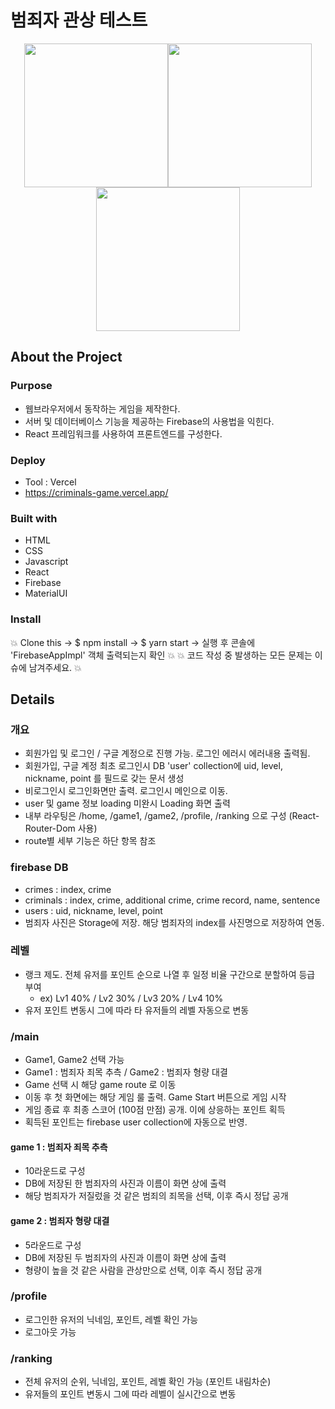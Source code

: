# 범죄자 관상 테스트

<p align="center"><img src="https://user-images.githubusercontent.com/40906871/144459871-289ae68f-4900-4c96-b237-9f9ee5737398.png" height="230"/><img src="https://user-images.githubusercontent.com/40906871/144459956-016f1f13-c28f-45bb-804f-01c2fc4425a2.png" height="230"/><img src="https://user-images.githubusercontent.com/40906871/144460081-b6239ecc-e3ea-4cfb-abf1-3175573dfb70.png" height="230"/></p>

## About the Project

### Purpose
- 웹브라우저에서 동작하는 게임을 제작한다.
- 서버 및 데이터베이스 기능을 제공하는 Firebase의 사용법을 익힌다. 
- React 프레임워크를 사용하여 프론트엔드를 구성한다.

### Deploy

- Tool : Vercel
- https://criminals-game.vercel.app/

### Built with

- HTML
- CSS
- Javascript
- React
- Firebase
- MaterialUI

### Install

:boom: Clone this -> $ npm install -> $ yarn start -> 실행 후 콘솔에 'FirebaseAppImpl' 객체 출력되는지 확인 :boom:
:boom: 코드 작성 중 발생하는 모든 문제는 이슈에 남겨주세요. :boom:

## Details

### 개요
- 회원가입 및 로그인 / 구글 계정으로 진행 가능. 로그인 에러시 에러내용 출력됨.
- 회원가입, 구글 계정 최초 로그인시 DB 'user' collection에 uid, level, nickname, point 를 필드로 갖는 문서 생성
- 비로그인시 로그인화면만 출력. 로그인시 메인으로 이동.
- user 및 game 정보 loading 미완시 Loading 화면 출력
- 내부 라우팅은 /home, /game1, /game2, /profile, /ranking 으로 구성 (React-Router-Dom 사용)
- route별 세부 기능은 하단 항목 참조

### firebase DB 
- crimes : index, crime   
- criminals : index, crime, additional crime, crime record, name, sentence
- users : uid, nickname, level, point
- 범죄자 사진은 Storage에 저장. 해당 범죄자의 index를 사진명으로 저장하여 연동.

### 레벨
- 랭크 제도. 전체 유저를 포인트 순으로 나열 후 일정 비율 구간으로 분할하여 등급 부여
    - ex) Lv1 40% / Lv2 30% / Lv3 20% / Lv4 10%
- 유저 포인트 변동시 그에 따라 타 유저들의 레벨 자동으로 변동

### /main
- Game1, Game2 선택 가능
- Game1 : 범죄자 죄목 추측 / Game2 : 범죄자 형량 대결
- Game 선택 시 해당 game route 로 이동
- 이동 후 첫 화면에는 해당 게임 룰 출력. Game Start 버튼으로 게임 시작
- 게임 종료 후 최종 스코어 (100점 만점) 공개. 이에 상응하는 포인트 획득
- 획득된 포인트는 firebase user collection에 자동으로 반영.

#### game 1 : 범죄자 죄목 추측
- 10라운드로 구성 
- DB에 저장된 한 범죄자의 사진과 이름이 화면 상에 출력
- 해당 범죄자가 저질렀을 것 같은 범죄의 죄목을 선택, 이후 즉시 정답 공개

#### game 2 : 범죄자 형량 대결
- 5라운드로 구성
- DB에 저장된 두 범죄자의 사진과 이름이 화면 상에 출력
- 형량이 높을 것 같은 사람을 관상만으로 선택, 이후 즉시 정답 공개

### /profile
- 로그인한 유저의 닉네임, 포인트, 레벨 확인 가능
- 로그아웃 가능

### /ranking
- 전체 유저의 순위, 닉네임, 포인트, 레벨 확인 가능 (포인트 내림차순)
- 유저들의 포인트 변동시 그에 따라 레벨이 실시간으로 변동
